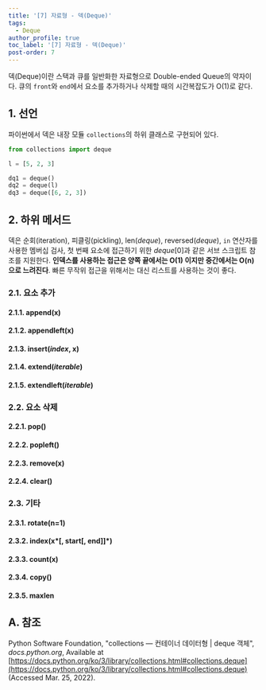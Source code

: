```yaml
---
title: '[7] 자료형 - 덱(Deque)'
tags:
  - Deque
author_profile: true
toc_label: '[7] 자료형 - 덱(Deque)'
post-order: 7
---
```


덱(Deque)이란 스택과 큐를 일반화한 자료형으로 Double-ended Queue의 약자이다. 큐의 `front`와 `end`에서 요소를 추가하거나 삭제할 때의 시간복잡도가 O(1)로 같다.

## 1. 선언
파이썬에서 덱은 내장 모듈 `collections`의 하위 클래스로 구현되어 있다.

```python
from collections import deque

l = [5, 2, 3]

dq1 = deque()
dq2 = deque(l)
dq3 = deque([6, 2, 3])
```

## 2. 하위 메서드
덱은 순회(iteration), 피클링(pickling), <c>len(<i>deque</i>)</c>, <c>reversed(<i>deque</i>)</c>, `in` 연산자를 사용한 멤버십 검사, 첫 번째 요소에 접근하기 위한 <c><i>deque</i>[0]</c>과 같은 서브 스크립트 참조를 지원한다. **인덱스를 사용하는 접근은 양쪽 끝에서는 O(1) 이지만 중간에서는 O(n) 으로 느려진다**. 빠른 무작위 접근을 위해서는 대신 리스트를 사용하는 것이 좋다.

### 2.1. 요소 추가
#### 2.1.1. append(x)
#### 2.1.2. appendleft(x)
#### 2.1.3. insert(*index*, x)
#### 2.1.4. extend(*iterable*)
#### 2.1.5. extendleft(*iterable*)

### 2.2. 요소 삭제
#### 2.2.1. pop()
#### 2.2.2. popleft()
#### 2.2.3. remove(x)
#### 2.2.4. clear()

### 2.3. 기타
#### 2.3.1. rotate(n=1)
#### 2.3.2. index(x*[, start[, end]]*)
#### 2.3.3. count(x)
#### 2.3.4. copy()
#### 2.3.5. maxlen

## A. 참조
Python Software Foundation, "collections — 컨테이너 데이터형 | deque 객체", *docs.python.org*, Available at [https://docs.python.org/ko/3/library/collections.html#collections.deque](https://docs.python.org/ko/3/library/collections.html#collections.deque) (Accessed Mar. 25, 2022).
